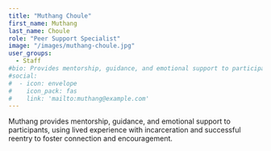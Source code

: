 ```yaml
---
title: "Muthang Choule"
first_name: Muthang
last_name: Choule
role: "Peer Support Specialist"
image: "/images/muthang-choule.jpg"
user_groups:
  - Staff
#bio: Provides mentorship, guidance, and emotional support to participants, using lived experience with incarceration and successful reentry to foster connection and encouragement.
#social:
#  - icon: envelope
#    icon_pack: fas
#    link: 'mailto:muthang@example.com'
---
```


Muthang provides mentorship, guidance, and emotional support to participants, using lived experience with incarceration and successful reentry to foster connection and encouragement.
